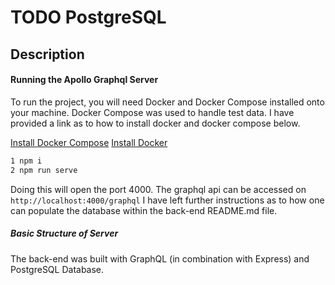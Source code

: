 # TODO PostgreSQL

## Description

#### Running the Apollo Graphql Server

To run the project, you will need Docker and Docker Compose installed onto your machine. Docker Compose was used to handle test data.
I have provided a link as to how to install docker and docker compose below.

[Install Docker Compose](https://docs.docker.com/compose/install/)
[Install Docker](https://docs.docker.com/engine/install/)

```sh
1 npm i
2 npm run serve
```
Doing this will open the port 4000. The graphql api can be accessed on `http://localhost:4000/graphql`
I have left further instructions as to how one can populate the database within the back-end README.md file.

##### Basic Structure of Server

The back-end was built with GraphQL (in combination with Express) and PostgreSQL Database.


